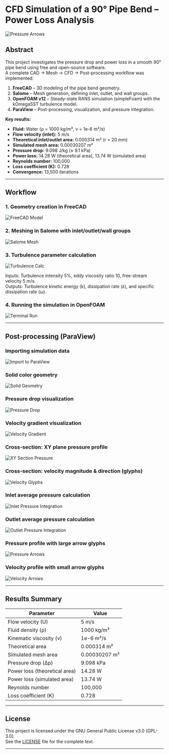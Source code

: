 # CFD Simulation of a 90° Pipe Bend – Power Loss Analysis

![Pressure Arrows](./images/13_2.png)

## Abstract
This project investigates the pressure drop and power loss in a smooth 90° pipe bend using free and open-source software.  
A complete CAD → Mesh → CFD → Post-processing workflow was implemented:

1. **FreeCAD** – 3D modeling of the pipe bend geometry.  
2. **Salome** – Mesh generation, defining inlet, outlet, and wall groups.  
3. **OpenFOAM v12** – Steady-state RANS simulation (simpleFoam) with the kOmegaSST turbulence model.
4. **ParaView** – Post-processing, visualization, and pressure integration.

**Key results:**
- **Fluid:** Water (ρ = 1000 kg/m³, ν = 1e-6 m²/s)  
- **Flow velocity (inlet):** 5 m/s  
- **Theoretical inlet/outlet area:** 0.000314 m² (r = 20 mm)  
- **Simulated mesh area:** 0.00030207 m²  
- **Pressure drop:** 9.098 J/kg (≈ 9.1 kPa)  
- **Power loss:** 14.28 W (theoretical area), 13.74 W (simulated area)  
- **Reynolds number:** 100,000  
- **Loss coefficient (K):** 0.728  
- **Convergence:** 13,500 iterations  

---

## Workflow

### 1. Geometry creation in FreeCAD
![FreeCAD Model](./images/1.png)

### 2. Meshing in Salome with inlet/outlet/wall groups
![Salome Mesh](./images/2.png)

### 3. Turbulence parameter calculation
![Turbulence Calc](./images/3.png)

Inputs: Turbulence intensity 5%, eddy viscosity ratio 10, free-stream velocity 5 m/s.  
Outputs: Turbulence kinetic energy (k), dissipation rate (ε), and specific dissipation rate (ω).

### 4. Running the simulation in OpenFOAM
![Terminal Run](./images/4.png)

---

## Post-processing (ParaView)

### Importing simulation data
![Import to ParaView](./images/5.png)

### Solid color geometry
![Solid Geometry](./images/6.png)

### Pressure drop visualization
![Pressure Drop](./images/7.png)

### Velocity gradient visualization
![Velocity Gradient](./images/8.png)

### Cross-section: XY plane pressure profile
![XY Section Pressure](./images/9.png)

### Cross-section: velocity magnitude & direction (glyphs)
![Velocity Glyphs](./images/10.png)

### Inlet average pressure calculation
![Inlet Pressure Integration](./images/11.png)

### Outlet average pressure calculation
![Outlet Pressure Integration](./images/12.png)

### Pressure profile with large arrow glyphs
![Pressure Arrows](./images/13_2.png)

### Velocity profile with small arrow glyphs
![Velocity Arrows](./images/14.png)

---

## Results Summary

| Parameter                        | Value            |
|-----------------------------------|------------------|
| Flow velocity (U)                | 5 m/s            |
| Fluid density (ρ)                 | 1000 kg/m³       |
| Kinematic viscosity (ν)           | 1e-6 m²/s        |
| Theoretical area                  | 0.000314 m²      |
| Simulated mesh area               | 0.00030207 m²    |
| Pressure drop (Δp)                | 9.098 kPa        |
| Power loss (theoretical area)     | 14.28 W          |
| Power loss (simulated area)       | 13.74 W          |
| Reynolds number                   | 100,000          |
| Loss coefficient (K)              | 0.728            |

---

## License
This project is licensed under the GNU General Public License v3.0 (GPL-3.0).  
See the [LICENSE](./LICENSE) file for the complete text.

---
